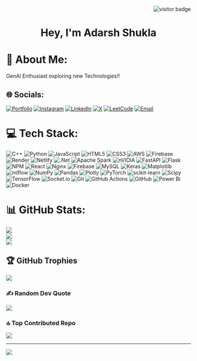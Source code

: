 <!-- Visitor Counter (Top Right Corner) -->
<p align="right">
  <img src="https://komarev.com/ghpvc/?username=adarshukla3005&label=Visitors&color=0e75b6&style=flat" alt="visitor badge"/>
</p>

<!-- Header Section -->
<h1 align="center">Hey, I'm Adarsh Shukla</h1>

# 💫 About Me:
GenAI Enthusiast exploring new Technologies!!


## 🌐 Socials:
[![Portfolio](https://img.shields.io/badge/Portfolio-%23000000.svg?logo=About.me&logoColor=white)](https://adarshukla.netlify.app/)
[![Instagram](https://img.shields.io/badge/Instagram-%23E4405F.svg?logo=instagram&logoColor=white)](https://instagram.com/adarsh_shukla30)
[![LinkedIn](https://img.shields.io/badge/LinkedIn-%230077B5.svg?logo=linkedin&logoColor=white)](https://linkedin.com/in/adarsh-shukla30)
[![X](https://img.shields.io/badge/X-%23000000.svg?logo=x&logoColor=white)](https://x.com/AdarshSh30)
[![LeetCode](https://img.shields.io/badge/Leetcode-000100?logo=Leetcode&logoColor=random)](https://leetcode.com/u/godzilla30/)
[![Email](https://img.shields.io/badge/Email-D14836?logo=gmail&logoColor=white)](mailto:adarshukla3005@gmail.com)

# 💻 Tech Stack:
![C++](https://img.shields.io/badge/c++-%2300599C.svg?style=plastic&logo=c%2B%2B&logoColor=white) ![Python](https://img.shields.io/badge/python-3670A0?style=plastic&logo=python&logoColor=ffdd54) ![JavaScript](https://img.shields.io/badge/javascript-%23323330.svg?style=plastic&logo=javascript&logoColor=%23F7DF1E) ![HTML5](https://img.shields.io/badge/html5-%23E34F26.svg?style=plastic&logo=html5&logoColor=white) ![CSS3](https://img.shields.io/badge/css3-%231572B6.svg?style=plastic&logo=css3&logoColor=white) ![AWS](https://img.shields.io/badge/AWS-%23FF9900.svg?style=plastic&logo=amazon-aws&logoColor=white) ![Firebase](https://img.shields.io/badge/firebase-%23039BE5.svg?style=plastic&logo=firebase) ![Render](https://img.shields.io/badge/Render-%46E3B7.svg?style=plastic&logo=render&logoColor=white) ![Netlify](https://img.shields.io/badge/netlify-%23000000.svg?style=plastic&logo=netlify&logoColor=#00C7B7) ![.Net](https://img.shields.io/badge/.NET-5C2D91?style=plastic&logo=.net&logoColor=white) ![Apache Spark](https://img.shields.io/badge/Apache%20Spark-FDEE21?style=plastic&logo=apachespark&logoColor=black) ![nVIDIA](https://img.shields.io/badge/cuda-000000.svg?style=plastic&logo=nVIDIA&logoColor=green) ![FastAPI](https://img.shields.io/badge/FastAPI-005571?style=plastic&logo=fastapi) ![Flask](https://img.shields.io/badge/flask-%23000.svg?style=plastic&logo=flask&logoColor=white) ![NPM](https://img.shields.io/badge/NPM-%23CB3837.svg?style=plastic&logo=npm&logoColor=white) ![React](https://img.shields.io/badge/react-%2320232a.svg?style=plastic&logo=react&logoColor=%2361DAFB) ![Nginx](https://img.shields.io/badge/nginx-%23009639.svg?style=plastic&logo=nginx&logoColor=white) ![Firebase](https://img.shields.io/badge/firebase-a08021?style=plastic&logo=firebase&logoColor=ffcd34) ![MySQL](https://img.shields.io/badge/mysql-4479A1.svg?style=plastic&logo=mysql&logoColor=white) ![Keras](https://img.shields.io/badge/Keras-%23D00000.svg?style=plastic&logo=Keras&logoColor=white) ![Matplotlib](https://img.shields.io/badge/Matplotlib-%23ffffff.svg?style=plastic&logo=Matplotlib&logoColor=black) ![mlflow](https://img.shields.io/badge/mlflow-%23d9ead3.svg?style=plastic&logo=numpy&logoColor=blue) ![NumPy](https://img.shields.io/badge/numpy-%23013243.svg?style=plastic&logo=numpy&logoColor=white) ![Pandas](https://img.shields.io/badge/pandas-%23150458.svg?style=plastic&logo=pandas&logoColor=white) ![Plotly](https://img.shields.io/badge/Plotly-%233F4F75.svg?style=plastic&logo=plotly&logoColor=white) ![PyTorch](https://img.shields.io/badge/PyTorch-%23EE4C2C.svg?style=plastic&logo=PyTorch&logoColor=white) ![scikit-learn](https://img.shields.io/badge/scikit--learn-%23F7931E.svg?style=plastic&logo=scikit-learn&logoColor=white) ![Scipy](https://img.shields.io/badge/SciPy-%230C55A5.svg?style=plastic&logo=scipy&logoColor=%white) ![TensorFlow](https://img.shields.io/badge/TensorFlow-%23FF6F00.svg?style=plastic&logo=TensorFlow&logoColor=white) ![Socket.io](https://img.shields.io/badge/Socket.io-black?style=plastic&logo=socket.io&badgeColor=010101) ![Git](https://img.shields.io/badge/git-%23F05033.svg?style=plastic&logo=git&logoColor=white) ![GitHub Actions](https://img.shields.io/badge/github%20actions-%232671E5.svg?style=plastic&logo=githubactions&logoColor=white) ![GitHub](https://img.shields.io/badge/github-%23121011.svg?style=plastic&logo=github&logoColor=white) ![Power Bi](https://img.shields.io/badge/power_bi-F2C811?style=plastic&logo=powerbi&logoColor=black) ![Docker](https://img.shields.io/badge/docker-%230db7ed.svg?style=plastic&logo=docker&logoColor=white) 
# 📊 GitHub Stats:
![](https://github-readme-stats.vercel.app/api?username=adarshukla3005&theme=gruvbox&hide_border=false&include_all_commits=true&count_private=false)<br/>
![](https://nirzak-streak-stats.vercel.app/?user=adarshukla3005&theme=gruvbox&hide_border=false)<br/>
![](https://github-readme-stats.vercel.app/api/top-langs/?username=adarshukla3005&theme=gruvbox&hide_border=false&include_all_commits=true&count_private=false&layout=compact)

## 🏆 GitHub Trophies
![](https://github-profile-trophy.vercel.app/?username=adarshukla3005&theme=radical&no-frame=false&no-bg=false&margin-w=4)

### ✍️ Random Dev Quote
![](https://quotes-github-readme.vercel.app/api?type=horizontal&theme=radical)

### 🔝 Top Contributed Repo
![](https://github-contributor-stats.vercel.app/api?username=adarshukla3005&limit=5&theme=dark&combine_all_yearly_contributions=true)

---
[![](https://visitcount.itsvg.in/api?id=adarshukla3005&icon=0&color=0)](https://visitcount.itsvg.in)

<!-- Proudly created with GPRM ( https://gprm.itsvg.in ) -->
